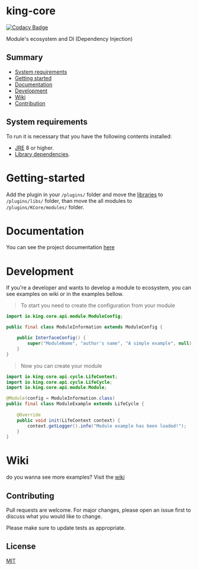 # king-core
[![Codacy Badge](https://app.codacy.com/project/badge/Grade/927a0d0c8d7a46cba00750343b46da7e)](https://www.codacy.com/gh/codeproton/king-core?utm_source=github.com&amp;utm_medium=referral&amp;utm_content=codeproton/king-core&amp;utm_campaign=Badge_Grade)

Module's ecosystem and DI (Dependency Injection) 

## Summary
  * [System requirements](#system-requirements)
  * [Getting started](#getting-started)
  * [Documentation](#documentation)
  * [Development](#development)
  * [Wiki](#wiki)
  * [Contribution](#contributing)


## System requirements
To run it is necessary that you have the following contents installed:
* [JRE](https://www.java.com/pt_BR/download/) 8 or higher.
* [Library dependencies](https://github.com/codeproton/king-core/releases/tag/libraries).

# Getting-started
Add the plugin in your `/plugins/` folder and move the [libraries](#system-requirements) to `/plugins/libs/` folder, than move the all modules to `/plugins/KCore/modules/` folder.

# Documentation
You can see the project documentation [here](https://codeproton.github.io/king-core)

# Development
If you're a developer and wants to develop a module to ecosystem, you can see examples on wiki or in the examples bellow.

> To start you need to create the configuration from your module
```java
import io.king.core.api.module.ModuleConfig;

public final class ModuleInformation extends ModuleConfig {

    public InterfaceConfig() {
        super("ModuleName", "author's name", "A simple example", null);
    }
}
```
> Now you can create your module
```java
import io.king.core.api.cycle.LifeContext;
import io.king.core.api.cycle.LifeCycle;
import io.king.core.api.module.Module;

@Module(config = ModuleInformation.class)
public final class ModuleExample extends LifeCycle {
    
    @Override
    public void init(LifeContext context) {
        context.getLogger().info("Module example has been loaded!");
    }
}
```

# Wiki
do you wanna see more examples? Visit the [wiki](https://github.com/codeproton/king-core/wiki)

## Contributing
Pull requests are welcome. For major changes, please open an issue first to discuss what you would like to change.

Please make sure to update tests as appropriate.

## License
[MIT](https://choosealicense.com/licenses/mit/)